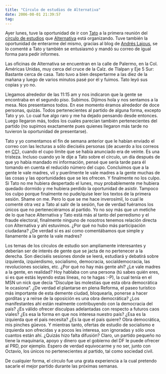 ```yaml
---
title: "Círculo de estudios de Alternativa"
date: 2006-08-01 21:39:57
tag: 
---
```

<p>Ayer lunes, tuve la oportunidad de ir con <a target="_blank" href="http://www.tacvbo.net">Tato</a> a la primera reunión del <a target="_blank" href="http://www.alternativadf.org.mx/j/index.php?option=com_content&amp;task=view&amp;id=308&amp;Itemid=4">círculo de estudios</a> que <a target="_blank" href="http://www.alternativa.org.mx">Alternativa</a> está organizando. Tuve también la oportunidad de enterarme del mismo, gracias al blog de <a target="_blank" href="http://andreslajous.blogs.com">Andrés Lajous</a>, se lo comenté a Tato y también se entusiasmó y mandó su correo de igual forma para pedir informes.</p>

<p>Las oficinas de Alternativa se encuentran en la calle de Palermo, en la Col. Américas Unidas, muy cerca del cruce de la Calz. de Tlalpan y Eje 5 Sur: Bastante cerca de casa. Tato tuvo a bien despertarme a las diez de la mañana y luego de varios minutos pasé por él y fuimos. Tato leyó sus copias y yo no.</p>

<p>Llegamos alrededor de las 11:15 am y nos indicaron que la gente se encontraba en el segundo piso. Subimos. Dijimos hola y nos sentamos a la mesa. Nos presentamos todos. En ese momento éramos alrededor de doce personas, quizás. Todos pertenecientes al partido de alguna forma, excepto Tato y yo. Lo cual fue algo raro y me ha dejado pensando desde entonces. Luego llegaron más, todos los cuales parecían también pertenecientes del partido (no supimos exactamente pues quienes llegaron más tarde no tuvieron la oportunidad de presentarse).</p>

<p>Tato y yo comentamos el fin de semana anterior que le habían enviado el correo con las lecturas a sólo dieciséis personas (de acuerdo a los correos en <a target="_blank" href="http://en.wikipedia.org/wiki/Carbon_copy">CC</a>), cuando el cupo límite que se había anunciado era de veinte. Es una tristeza. Incluso cuando yo le dije a Tato sobre el círculo, un día después de que yo había mandado mi información, pensé que sería tarde para él tomando en cuenta el reducido número del cupo. Concluimos que a la gente le vale madres, vil y puerilmente le vale madres a la gente muchas de las cosas y las oportunidades que se les ofrecen. Y finalmente no los culpo. Si Tato no me hubiera despertado el lunes, muy probablemente me hubiera quedado dormido y me hubiera perdido la oportunidad de asistir. Tampoco los culpo porque finalmente no pude/quise leer los textos de la primera sesión. Shame on me. Pero lo que se me hace inverosímil, lo cual le comenté otra vez a Tato al salir de la sesión, fue de verdad fuéramos los únicos que no perteneciéramos al partido. Yo no soy más que un metiche de lo que hace Alternativa y Tato está más al tanto del perredismo y el fraude electoral, finalmente ninguno de nosotros tenemos relación directa con Alternativa y ahí estuvimos. ¿Por qué no hubo más participación ciudadana? ¿De verdad sí es así como comentábamos que simple y llanamente a la gente la vale madres?</p>

<p>Los temas de los círculos de estudio son ampliamente interesantes y deberían ser de interés de gente que se jacta de no pertenecer a la derecha. Son dieciséis sesiones donde se leerá, estudiará y debatirá sobre izquierda, izquierdismo, socialismo, democracia, socialdemocracia, las revoluciones sociales, etc. ¿Por qué no hay más gente ahí? ¿Le vale madres a la gente, en realidad? Hoy hablaba con una persona (tú sabes quién eres, si es que estás leyendo estas líneas, no te hagas :-P), la cual tenía en el MSN un nick que decía &#8220;Disculpe las molestias que esta obra democrática le ocasiona&#8221;. ¿De verdad el plantarse en plena Reforma, el paseo turístico más importante de esta demente ciudad, bloquearla, ponerse a hacer gorditas y a reírse de la oposición es una obra democrática? ¿Los manifestantes ahí están realmente contribuyendo con la democracia del país? ¿Es válido ofrecer disculpas adelantadas con respecto a futuros caos viales? ¿Es esa la forma en que nos interesa nuestro país? ¿Esa es la izquierda que el país necesita? ¿Es la que el país quiere? Obra democrática, mis pinches güevos. Y mientras tanto, ofertas de estudio de socialismo e izquierda son ofrecidas y a pocos les interesa, son ignoradas y sólo unos cuantos están ahí. ¿Quizás hizo falta difusión? Claro, un partido pequeño no tiene la maquinaria, apoyo y dinero que el gobierno del DF le puede ofrecer al PRD, por ejemplo. Espero de verdad equivocarme y no ser, junto con Octavio, los únicos no pertenecientes al partido, tal como sociedad civil.</p>

<p>De cualquier forma, el círculo fue una grata experiencia a la cual pretendo sacarle el mejor partido durante las próximas semanas.</p>
